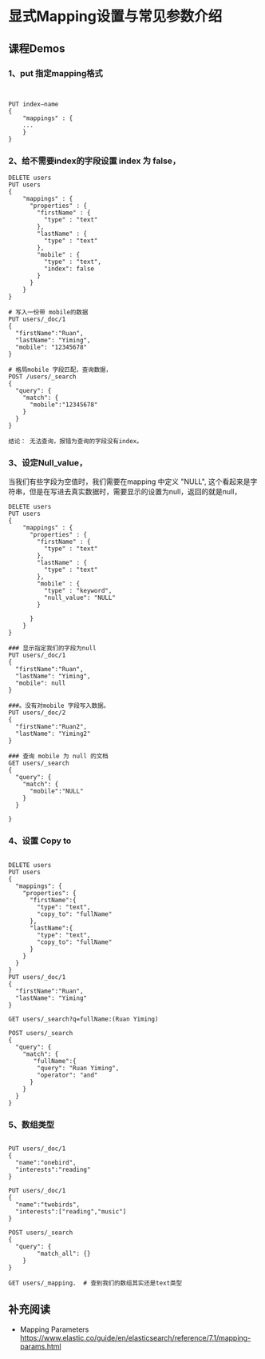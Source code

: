 # 显式Mapping设置与常见参数介绍
## 课程Demos

### 1、put 指定mapping格式
```


PUT index—name
{
    "mappings" : {
    ...
    }
}

```
### 2、给不需要index的字段设置 index 为 false，

```
DELETE users
PUT users
{
    "mappings" : {
      "properties" : {
        "firstName" : {
          "type" : "text"
        },
        "lastName" : {
          "type" : "text"
        },
        "mobile" : {
          "type" : "text",
          "index": false
        }
      }
    }
}

# 写入一份带 mobile的数据
PUT users/_doc/1
{
  "firstName":"Ruan",
  "lastName": "Yiming",
  "mobile": "12345678"
}

# 格局mobile 字段匹配，查询数据，
POST /users/_search
{
  "query": {
    "match": {
      "mobile":"12345678"
    }
  }
}

结论： 无法查询，报错为查询的字段没有index。
```


### 3、设定Null_value，

当我们有些字段为空值时，我们需要在mapping 中定义 "NULL", 这个看起来是字符串，但是在写进去真实数据时，需要显示的设置为null，返回的就是null，
```
DELETE users
PUT users
{
    "mappings" : {
      "properties" : {
        "firstName" : {
          "type" : "text"
        },
        "lastName" : {
          "type" : "text"
        },
        "mobile" : {
          "type" : "keyword",
          "null_value": "NULL"
        }

      }
    }
}

### 显示指定我们的字段为null
PUT users/_doc/1
{
  "firstName":"Ruan",
  "lastName": "Yiming",
  "mobile": null
}

###。没有对mobile 字段写入数据。
PUT users/_doc/2
{
  "firstName":"Ruan2",
  "lastName": "Yiming2"
}

### 查询 mobile 为 null 的文档
GET users/_search
{
  "query": {
    "match": {
      "mobile":"NULL"
    }
  }

}
```

### 4、设置 Copy to
```

DELETE users
PUT users
{
  "mappings": {
    "properties": {
      "firstName":{
        "type": "text",
        "copy_to": "fullName"
      },
      "lastName":{
        "type": "text",
        "copy_to": "fullName"
      }
    }
  }
}
PUT users/_doc/1
{
  "firstName":"Ruan",
  "lastName": "Yiming"
}

GET users/_search?q=fullName:(Ruan Yiming)

POST users/_search
{
  "query": {
    "match": {
       "fullName":{
        "query": "Ruan Yiming",
        "operator": "and"
      }
    }
  }
}
```

### 5、数组类型
```

PUT users/_doc/1
{
  "name":"onebird",
  "interests":"reading"
}

PUT users/_doc/1
{
  "name":"twobirds",
  "interests":["reading","music"]
}

POST users/_search
{
  "query": {
		"match_all": {}
	}
}

GET users/_mapping.  # 查到我们的数组其实还是text类型

```


## 补充阅读
- Mapping Parameters https://www.elastic.co/guide/en/elasticsearch/reference/7.1/mapping-params.html
